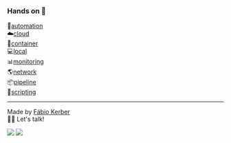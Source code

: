 ### Hands on 🙌

🔧[automation](https://github.com/fabiokerber/automation)<br>
☁️[cloud](https://github.com/fabiokerber/cloud)<br>
🐋[container](https://github.com/fabiokerber/container)<br>
💻[local](https://github.com/fabiokerber/local)<br>
📊[monitoring](https://github.com/fabiokerber/monitoring)<br>
🌎[network](https://github.com/fabiokerber/network)<br>
📦[pipeline](https://github.com/fabiokerber/pipeline)<br>
📜[scripting](https://github.com/fabiokerber/scripting)<br>

---
Made by [Fábio Kerber](https://www.linkedin.com/in/fabiokerber/)<br> 
👋🏽 Let's talk!

<div>
<a href = "mailto:fabio.kerber@gmail.com"><img src="https://img.shields.io/badge/Gmail-D14836?style=for-the-badge&logo=gmail&logoColor=white" target="_blank"></a>
<a href="https://www.linkedin.com/in/fabiokerber/" target="_blank"><img src="https://img.shields.io/badge/-LinkedIn-%230077B5?style=for-the-badge&logo=linkedin&logoColor=white" target="_blank"></a>   
</div>

